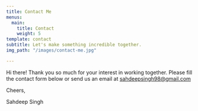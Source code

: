 ```yaml
---
title: Contact Me
menus:
  main:
    title: Contact
    weight: 5
template: contact
subtitle: Let's make something incredible together.
img_path: "/images/contact-me.jpg"

---
```

Hi there! Thank you so much for your interest in working together. Please fill the contact form below or send us an email at [sahdeepsingh98@gmail.com](sahdeepsingh98@gmail.com)

Cheers,

Sahdeep Singh